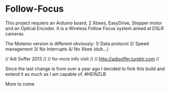 Follow-Focus
============
This project requiers an Arduino board, 2 Xbees, EasyDrive, Stepper motor and an Optical Encoder.
It is a Wireless Follow Focus system aimed at DSLR cameras.

The Moteino version is different obviously:
1/ Data protocol
2/ Speed management
3/ No Interrupts
4/ No Xbee (duh...)

//      Adi Soffer  2013       //
//    for more info visit      //
// http://adisoffer.tumblr.com //

Since the last change is from over a year ago I decided to fork this build and extend it as much as I am capable of. #HEINZLB

More to come
